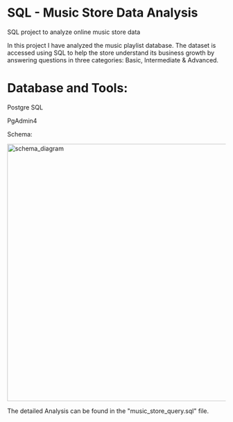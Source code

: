 # SQL - Music Store Data Analysis
SQL project to analyze online music store data

In this project I have analyzed the music playlist database. The dataset is accessed using SQL to help the store understand its business growth by answering questions in three categories: Basic, Intermediate & Advanced.

# Database and Tools:

Postgre SQL

PgAdmin4

Schema:

<img width="594" alt="schema_diagram" src="https://github.com/user-attachments/assets/be39739a-dbcd-49de-bf80-88f105fa5662" />

The detailed Analysis can be found in the "music_store_query.sql" file. 
